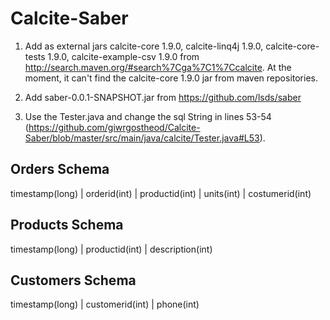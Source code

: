 # Calcite-Saber
1) Add as external jars calcite-core 1.9.0, calcite-linq4j 1.9.0, calcite-core-tests 1.9.0, calcite-example-csv 1.9.0 
from http://search.maven.org/#search%7Cga%7C1%7Ccalcite. At the moment, it can't find the calcite-core 1.9.0 jar from
maven repositories.

2) Add saber-0.0.1-SNAPSHOT.jar from https://github.com/lsds/saber

3) Use the Tester.java and change the sql String in lines 53-54 (https://github.com/giwrgostheod/Calcite-Saber/blob/master/src/main/java/calcite/Tester.java#L53).

Orders Schema
-------------------------
timestamp(long) | orderid(int) | productid(int) | units(int) | costumerid(int)

Products Schema
-------------------------
timestamp(long) | productid(int) | description(int) 

Customers Schema
-------------------------
timestamp(long) | customerid(int) | phone(int) 



